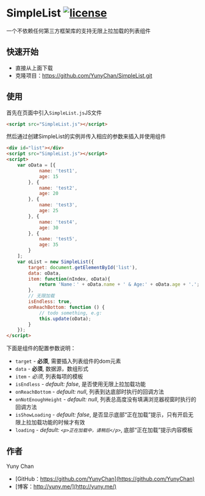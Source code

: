# SimpleList [![license](https://img.shields.io/badge/license-MIT-blue.svg)](https://github.com/YunyChan/SimpleList/blob/master/LICENSE) #

一个不依赖任何第三方框架库的支持无限上拉加载的列表组件

## 快速开始 ##

+ 直接从上面下载
+ 克隆项目：https://github.com/YunyChan/SimpleList.git

## 使用 ##

首先在页面中引入`SimpleList.js`JS文件

```html
<script src="SimpleList.js"></script>
```

然后通过创建SimpleList的实例并传入相应的参数来插入并使用组件

```html
<div id="list"></div>
<script src="SimpleList.js"></script>
<script>
    var oData = [{
            name: 'test1',
            age: 15
        }, {
            name: 'test2',
            age: 20
        }, {
            name: 'test3',
            age: 25
        }, {
            name: 'test4',
            age: 30
        }, {
            name: 'test5',
            age: 35
        }
    ];
    var oList = new SimpleList({
        target: document.getElementById('list'),
        data: oData,
        item: function(nIndex, oData){
            return 'Name：' + oData.name + ' & Age:' + oData.age + '.';
        },
        // 无限加载
        isEndless: true,
        onReachBottom: function () {
            // todo something, e.g:
            this.update(oData);
        }
    });
</script>
```

下面是组件的配置参数说明：

+ `target` - __必须__, 需要插入列表组件的dom元素
+ `data` - __必须__, 数据源，数组形式
+ `item` - _必须_, 列表每项的模板
+ `isEndless` - _default: false_, 是否使用无限上拉加载功能
+ `onReachBottom` - _default: null_, 列表到达底部时执行的回调方法
+ `onNotEnoughHeight` - _default: null_, 列表总高度没有填满浏览器视窗时执行的回调方法
+ `isShowLoading` - _default: false_, 是否显示底部“正在加载”提示，只有开启无限上拉加载功能的时候才有效
+ `loading` - _default: `<p>正在加载中，请稍后</p>`_, 底部“正在加载”提示内容模板

## 作者 ##

Yuny Chan

+ [GitHub：https://github.com/YunyChan](https://github.com/YunyChan)
+ [博客：http://yuny.me/](http://yuny.me/)